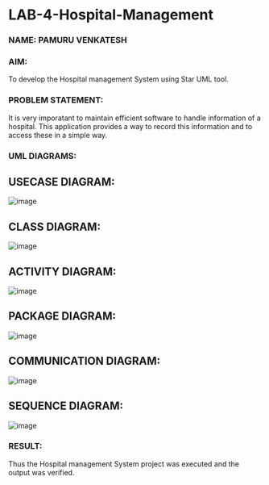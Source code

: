 # LAB-4-Hospital-Management
### NAME: PAMURU VENKATESH
### AIM:
To develop the Hospital management System using Star UML tool.
### PROBLEM STATEMENT:
It is very imporatant to maintain efficient software to handle information of a hospital.
This application provides a way to record this information and to access these in a simple way.
### UML DIAGRAMS:
## USECASE DIAGRAM:
![image](https://github.com/user-attachments/assets/d01f902c-0d72-4764-85b1-64de40bc6e06)
## CLASS DIAGRAM:
![image](https://github.com/user-attachments/assets/e75ee35a-048e-4ba3-b5ec-d9db2983fa64)
## ACTIVITY DIAGRAM:
![image](https://github.com/user-attachments/assets/5d2a188d-cdd0-4032-9927-4db4e528c19a)
## PACKAGE DIAGRAM:
![image](https://github.com/user-attachments/assets/d9d795a8-7ce9-4c0f-9a73-a8380d16eb1b)
## COMMUNICATION DIAGRAM:
![image](https://github.com/user-attachments/assets/8c3e1623-a3c0-4c42-9a3d-d81ecad9ec67)
## SEQUENCE DIAGRAM:
![image](https://github.com/user-attachments/assets/4f41738e-6d46-4613-b36c-362266e9f9f0)
### RESULT:
Thus the Hospital management System project was executed and the output was verified.
